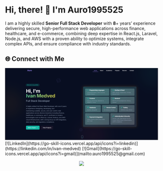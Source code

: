 # Hi, there! 👋 I'm Auro1995525

I am a highly skilled **Senior Full Stack Developer** with **8**+ years’ experience delivering secure, high-performance web applications across finance, healthcare, and e-commerce, combining deep expertise in React.js, Laravel, Node.js, and AWS with a proven ability to optimize systems, integrate complex APIs, and ensure compliance with industry standards.


## 🌐 Connect with Me

<a href="https://auro1995525.netlify.app">
  <img
    alt="Helping people make the world a better place through quality software"
    src="https://raw.githubusercontent.com/Auro1995525/Auro1995525/main/image.png"
  />
</a>

<br>
[![LinkedIn](https://go-skill-icons.vercel.app/api/icons?i=linkedin)](https://linkedin.com/in/ivan-medved)
[![Gmail](https://go-skill-icons.vercel.app/api/icons?i=gmail)](mailto:auro1995525@gmail.com)


<div style=" font-size: medium; color: #447ff7" align=center>

<p  align="center">
<img src="https://user-images.githubusercontent.com/73097560/115834477-dbab4500-a447-11eb-908a-139a6edaec5c.gif">             
<br>

</div>
